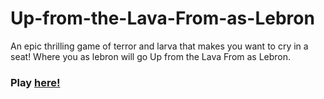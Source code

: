 # Up-from-the-Lava-From-as-Lebron

An epic thrilling game of terror and larva that makes you want to cry in a seat! Where you as lebron will go Up from the Lava From as Lebron. 

### Play [here!](youtuasdf)

